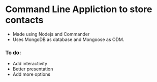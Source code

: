 # Command Line Appliction to store contacts

* Made using Nodejs and Commander
* Uses MongoDB as database and Mongoose as ODM.

### To do:

* Add interactivity
* Better presentation
* Add more options


